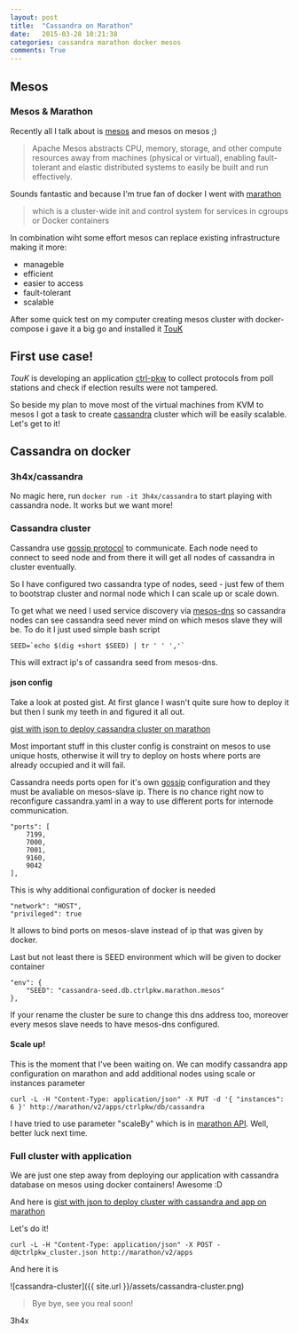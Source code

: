 ```yaml
---
layout: post
title:  "Cassandra on Marathon"
date:   2015-03-28 10:21:38
categories: cassandra marathon docker mesos
comments: True
---
```

## Mesos

### Mesos & Marathon
Recently all I talk about is [mesos](http://mesos.apache.org/) and mesos on mesos ;)

> Apache Mesos abstracts CPU, memory, storage, and other compute
> resources away from machines (physical or virtual), enabling
> fault-tolerant and elastic distributed systems to easily be built and
> run effectively.

Sounds fantastic and because I'm true fan of docker I went with
[marathon](https://mesosphere.github.io/marathon/)

> which is a cluster-wide init and control system for
> services in cgroups or Docker containers

In combination wiht some effort mesos can replace existing
infrastructure making it more:
* manageble
* efficient
* easier to access
* fault-tolerant
* scalable

After some quick test on my computer creating mesos cluster with
docker-compose i gave it a big go and installed it
[TouK](https://touk.pl)

## First use case!

*TouK* is developing an application [ctrl-pkw](https://github.com/TouK/ctrl-pkw) to collect protocols from poll stations and check if election results were not tampered.

So beside my plan to move most of the virtual machines from KVM to
mesos I got a task to create [cassandra](http://cassandra.apache.org/) cluster which will be easily scalable. Let's get to it!

## Cassandra on docker

### 3h4x/cassandra

No magic here, run `docker run -it 3h4x/cassandra` to start playing with
cassandra node.
It works but we want more!

### Cassandra cluster

Cassandra use [gossip protocol](http://en.wikipedia.org/wiki/Gossip_protocol) to communicate. Each node need to connect to seed node and from there it will get all nodes of cassandra in cluster eventually.

So I have configured two cassandra type of nodes, seed - just few of them
to bootstrap cluster and normal node which I can scale up or scale down.

To get what we need I used service discovery via [mesos-dns](http://mesosphere.github.io/mesos-dns/) so cassandra nodes can see cassandra seed never mind on which mesos slave they will be. To do it I just used simple bash script

```
SEED=`echo $(dig +short $SEED) | tr ' ' ','`
```

This will extract ip's of cassandra seed from mesos-dns.

#### json config

Take a look at posted gist. At first glance I wasn't quite sure how to
deploy it but then I sunk my teeth in and figured it all out.

[gist with json to deploy cassandra cluster on
marathon](https://gist.github.com/3h4x/f97c9387e5874686c2ce)

Most important stuff in this cluster config is constraint on mesos to use unique hosts, otherwise it will try to deploy on hosts where ports are already occupied and it will fail.

Cassandra needs ports open for it's own [gossip](https://www.datastax.com/documentation/cassandra/2.1/cassandra/architecture/architectureGossipAbout_c.html) configuration and they must be avaliable on mesos-slave ip. There is no chance right now to reconfigure cassandra.yaml in a way to use different ports for internode communication.

```
"ports": [
    7199,
    7000,
    7001,
    9160,
    9042
],
```

This is why additional configuration of docker is needed

```
"network": "HOST",
"privileged": true
```

It allows to bind ports on mesos-slave instead of ip that was given by docker.

Last but not least there is SEED environment which will be given to docker container

```
"env": {
    "SEED": "cassandra-seed.db.ctrlpkw.marathon.mesos"
},
```

If your rename the cluster be sure to change this dns address too, moreover every mesos slave needs to have mesos-dns configured.

#### Scale up!

This is the moment that I've been waiting on. We can modify cassandra app configuration on marathon and add additional nodes using scale or instances parameter

```
curl -L -H "Content-Type: application/json" -X PUT -d '{ "instances": 6 }' http://marathon/v2/apps/ctrlpkw/db/cassandra
```

I have tried to use parameter "scaleBy" which is in [marathon API](https://mesosphere.github.io/marathon/docs/rest-api.html). Well, better luck next time.

### Full cluster with application

We are just one step away from deploying our application with cassandra database on mesos using docker containers! Awesome :D

And here is [gist with json to deploy cluster with cassandra and app on
marathon](https://gist.github.com/3h4x/e12d80471602e17adb9a)

Let's do it!

```
curl -L -H "Content-Type: application/json" -X POST -d@ctrlpkw_cluster.json http://marathon/v2/apps
```

And here it is

![cassandra-cluster]({{ site.url }}/assets/cassandra-cluster.png)

> Bye bye, see you real soon!

3h4x
